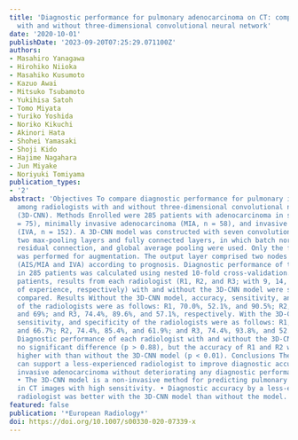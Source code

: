 ```yaml
---
title: 'Diagnostic performance for pulmonary adenocarcinoma on CT: comparison of radiologists
  with and without three-dimensional convolutional neural network'
date: '2020-10-01'
publishDate: '2023-09-20T07:25:29.071100Z'
authors:
- Masahiro Yanagawa
- Hirohiko Niioka
- Masahiko Kusumoto
- Kazuo Awai
- Mitsuko Tsubamoto
- Yukihisa Satoh
- Tomo Miyata
- Yuriko Yoshida
- Noriko Kikuchi
- Akinori Hata
- Shohei Yamasaki
- Shoji Kido
- Hajime Nagahara
- Jun Miyake
- Noriyuki Tomiyama
publication_types:
- '2'
abstract: 'Objectives To compare diagnostic performance for pulmonary invasive adenocarcinoma
  among radiologists with and without three-dimensional convolutional neural network
  (3D-CNN). Methods Enrolled were 285 patients with adenocarcinoma in situ (AIS, n
  = 75), minimally invasive adenocarcinoma (MIA, n = 58), and invasive adenocarcinoma
  (IVA, n = 152). A 3D-CNN model was constructed with seven convolution-pooling and
  two max-pooling layers and fully connected layers, in which batch normalization,
  residual connection, and global average pooling were used. Only the flipping process
  was performed for augmentation. The output layer comprised two nodes for two conditions
  (AIS/MIA and IVA) according to prognosis. Diagnostic performance of the 3D-CNN model
  in 285 patients was calculated using nested 10-fold cross-validation. In 90 of 285
  patients, results from each radiologist (R1, R2, and R3; with 9, 14, and 26 years
  of experience, respectively) with and without the 3D-CNN model were statistically
  compared. Results Without the 3D-CNN model, accuracy, sensitivity, and specificity
  of the radiologists were as follows: R1, 70.0%, 52.1%, and 90.5%; R2, 72.2%, 75%,
  and 69%; and R3, 74.4%, 89.6%, and 57.1%, respectively. With the 3D-CNN model, accuracy,
  sensitivity, and specificity of the radiologists were as follows: R1, 72.2%, 77.1%,
  and 66.7%; R2, 74.4%, 85.4%, and 61.9%; and R3, 74.4%, 93.8%, and 52.4%, respectively.
  Diagnostic performance of each radiologist with and without the 3D-CNN model had
  no significant difference (p > 0.88), but the accuracy of R1 and R2 was significantly
  higher with than without the 3D-CNN model (p < 0.01). Conclusions The 3D-CNN model
  can support a less-experienced radiologist to improve diagnostic accuracy for pulmonary
  invasive adenocarcinoma without deteriorating any diagnostic performances. Key Points
  • The 3D-CNN model is a non-invasive method for predicting pulmonary invasive adenocarcinoma
  in CT images with high sensitivity. • Diagnostic accuracy by a less-experienced
  radiologist was better with the 3D-CNN model than without the model.'
featured: false
publication: '*European Radiology*'
doi: https://doi.org/10.1007/s00330-020-07339-x
---
```


